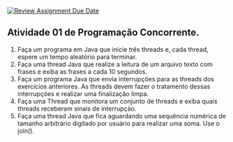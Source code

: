 [![Review Assignment Due Date](https://classroom.github.com/assets/deadline-readme-button-22041afd0340ce965d47ae6ef1cefeee28c7c493a6346c4f15d667ab976d596c.svg)](https://classroom.github.com/a/ugy1sIbG)
## Atividade 01 de Programação Concorrente.
1. Faça um programa em Java que inicie três threads e, cada
thread, espere um tempo aleatório para terminar.
2. Faça uma thread Java que realize a leitura de um arquivo
texto com frases e exiba as frases a cada 10 segundos.
3. Faça um programa Java que envia interrupções para as
threads dos exercícios anteriores. As threads devem fazer o
tratamento dessas interrupções e realizar uma finalização
limpa.
4. Faça uma Thread que monitora um conjunto de threads e
exiba quais threads receberam sinais de interrupção.
5. Faça uma thread Java que fica aguardando uma sequência
numérica de tamanho arbitrário digitado por usuário para
realizar uma soma. Use o join().
